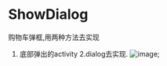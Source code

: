 # ShowDialog
购物车弹框,用两种方法去实现
1. 底部弹出的activity
2.dialog去实现.
![image](https://github.com/wolfking0608/ShowDialog/blob/master/app/src/main/res/drawable-hdpi/webwxgetmsgimg.jpg);
